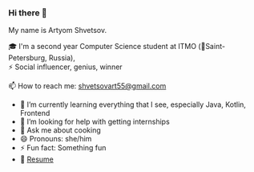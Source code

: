 ### Hi there 👋

My name is Artyom Shvetsov.

🎓 I'm a second year Computer Science student at ITMO (📍Saint-Petersburg, Russia),    
⚡ Social influencer, genius, winner

📫 How to reach me: shvetsovart55@gmail.com

- 🌱 I’m currently learning everything that I see, especially Java, Kotlin, Frontend
- 🤔 I’m looking for help with getting internships
- 💬 Ask me about cooking
- 😄 Pronouns: she/him
- ⚡ Fun fact: Something fun
- 📧 [Resume](https://drive.google.com/file/d/1z3thTiB2s0zuVLkiPrWnK_8R9QosOkCD/view?usp=sharing "Resume")

<!--
**shvetsovart/shvetsovart** is a ✨ _special_ ✨ repository because its `README.md` (this file) appears on your GitHub profile.

Here are some ideas to get you started:

- 🔭 I’m currently working on 
- 🌱 I’m currently learning Software Engineering
- 👯 I’m looking to collaborate on ...
- 🤔 I’m looking for help with ...
- 💬 Ask me about ...
- 📫 How to reach me: ...
- 😄 Pronouns: ...
- ⚡ Fun fact: ...
- 📧 [Resume](https://drive.google.com/file/d/1z3thTiB2s0zuVLkiPrWnK_8R9QosOkCD/view?usp=sharing "Resume")
-->
